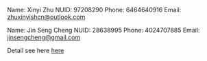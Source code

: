 Name: Xinyi Zhu
NUID: 97208290
Phone: 6464640916
Email: zhuxinyishcn@outlook.com

Name: Jin Seng Cheng
NUID: 28638995
Phone: 4024707885
Email: jinsengcheng@gmail.com


Detail see here [here](https://github.com/zhuxinyishcn/CSCE156-Java-Semester-Project/blob/master/designDocument-v6.0.pdf)

